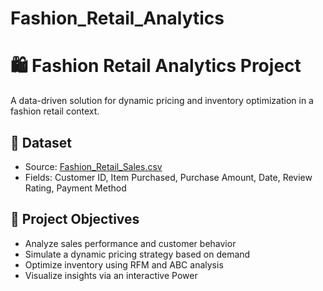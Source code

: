 # Fashion_Retail_Analytics
# 🛍️ Fashion Retail Analytics Project

A data-driven solution for dynamic pricing and inventory optimization in a fashion retail context.

## 📁 Dataset
- Source: [Fashion_Retail_Sales.csv](data/raw/Fashion_Retail_Sales.csv)
- Fields: Customer ID, Item Purchased, Purchase Amount, Date, Review Rating, Payment Method

## 🎯 Project Objectives
- Analyze sales performance and customer behavior
- Simulate a dynamic pricing strategy based on demand
- Optimize inventory using RFM and ABC analysis
- Visualize insights via an interactive Power
